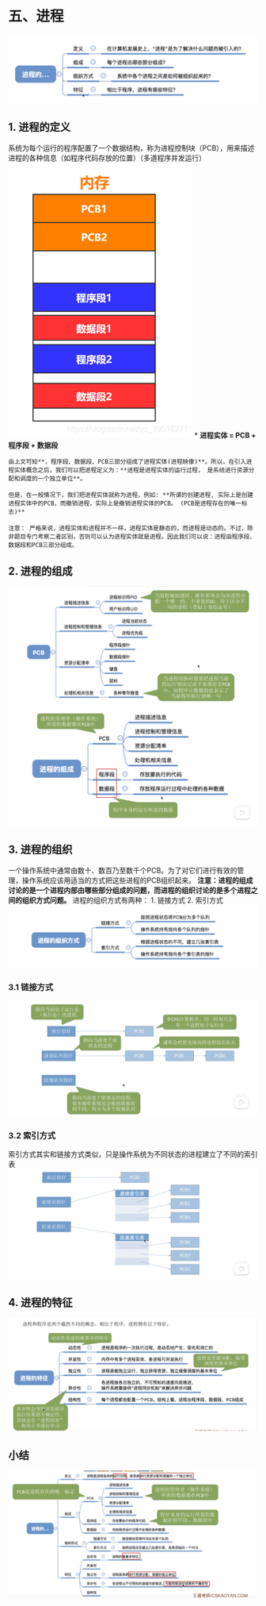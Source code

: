# 五、进程

![](%E4%BA%94%E3%80%81%E8%BF%9B%E7%A8%8B/%E6%88%AA%E5%B1%8F2021-03-24%2022.12.19.png)

## 1. 进程的定义
系统为每个运行的程序配置了一个数据结构，称为进程控制块（PCB），用来描述进程的各种信息（如程序代码存放的位置）（多道程序并发运行）
![](%E4%BA%94%E3%80%81%E8%BF%9B%E7%A8%8B/AE569849-D3D7-481C-B08C-B5887776EBE2.png)
	* **进程实体 = PCB + 程序段 + 数据段**

	由上文可知**，程序段、数据段、PCB三部分组成了进程实体(进程映像)**。所以，在引入进程实体概念之后，我们可以把进程定义为：**进程是进程实体的运行过程， 是系统进行资源分配和调度的一个独立单位**。

	但是，在一般情况下，我们把进程实体就称为进程，例如: **所谓的创建进程, 实际上是创建进程实体中的PCB，而撤销进程，实际上是撤销进程实体的PCB。 (PCB是进程存在的唯一标志)**

	注意： 严格来说，进程实体和进程并不一样，进程实体是静态的，而进程是动态的。不过，除非题目专门考察二者区别，否则可以认为进程实体就是进程。因此我们可以说：进程由程序段、数据段和PCB三部分组成。

## 2. 进程的组成
![](%E4%BA%94%E3%80%81%E8%BF%9B%E7%A8%8B/%E6%88%AA%E5%B1%8F2021-03-25%2013.13.50.png)
![](%E4%BA%94%E3%80%81%E8%BF%9B%E7%A8%8B/%E6%88%AA%E5%B1%8F2021-03-25%2013.18.20.png)


## 3. 进程的组织
一个操作系统中通常由数十、数百乃至数千个PCB。为了对它们进行有效的管理，操作系统应该用适当的方式把这些进程的PCB组织起来。
**注意：进程的组成讨论的是一个进程内部由哪些部分组成的问题，而进程的组织讨论的是多个进程之间的组织方式问题。**
进程的组织方式有两种：
	1. 链接方式
	2. 索引方式
![](%E4%BA%94%E3%80%81%E8%BF%9B%E7%A8%8B/%E6%88%AA%E5%B1%8F2021-03-25%2013.34.46.png)

### 3.1 链接方式
![](%E4%BA%94%E3%80%81%E8%BF%9B%E7%A8%8B/%E6%88%AA%E5%B1%8F2021-03-25%2013.36.25.png)


### 3.2 索引方式
索引方式其实和链接方式类似，只是操作系统为不同状态的进程建立了不同的索引表
![](%E4%BA%94%E3%80%81%E8%BF%9B%E7%A8%8B/%E6%88%AA%E5%B1%8F2021-03-25%2013.36.54.png)


## 4. 进程的特征

![](%E4%BA%94%E3%80%81%E8%BF%9B%E7%A8%8B/%E6%88%AA%E5%B1%8F2021-03-25%2013.38.20.png)


## 小结
![](%E4%BA%94%E3%80%81%E8%BF%9B%E7%A8%8B/%E6%88%AA%E5%B1%8F2021-03-25%2013.39.50.png)







